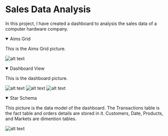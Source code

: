 # Sales Data Analysis
 In this project, I have created a dashboard to analysis the sales data of a computer hardware company.

<details open>
<summary>Aims Grid</summary>


  This is the Aims Grid picture.

![alt text](https://github.com/MohammadMoradi79/PowerBI_Projects/blob/main/SalesDataAnalysis/AimsGrid.PNG)
</details>


<details open>
<summary>Dashboard View</summary>


  This is the dashboard picture.

![alt text](https://github.com/MohammadMoradi79/PowerBI_Projects/blob/main/SalesDataAnalysis/SalesAnalysis1.PNG)
![alt text](https://github.com/MohammadMoradi79/PowerBI_Projects/blob/main/SalesDataAnalysis/SalesAnalysis2.PNG)
![alt text](https://github.com/MohammadMoradi79/PowerBI_Projects/blob/main/SalesDataAnalysis/SalesAnalysis3.PNG)
</details>


<details open>
<summary>Star Schema</summary>


  This picture is the data model of the dashboard. The Transactions table is the fact table and orders details are stored in it.
  Customers, Date, Products, and Markets are dimention tables.

![alt text](https://github.com/MohammadMoradi79/PowerBI_Projects/blob/main/SalesDataAnalysis/StarModel.PNG)

</details>